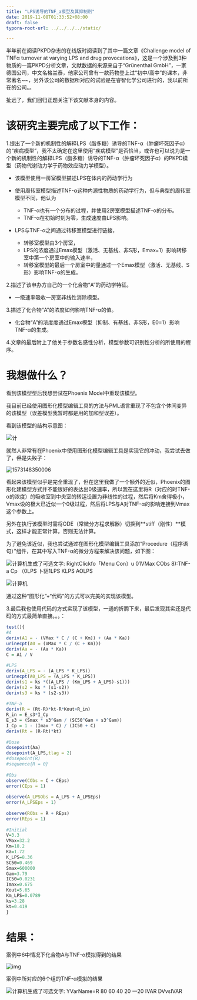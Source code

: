 ```yaml
---
title: "LPS诱导的TNF_a模型及其抑制剂"
date: 2019-11-08T01:33:52+08:00
draft: false
typora-root-url: ../../../../static/

---
```


半年前在阅读PKPD杂志的在线版时阅读到了其中一篇文章《Challenge model of TNFα turnover at varying LPS and drug provocations》，这是一个涉及到3种物质的一篇PKPD分析文章，文献数据的来源来自于“Grünenthal GmbH”，一家德国公司，中文名格兰泰，他家公司曾有一款药物登上过“初中/高中”的课本，非常著名~~，另外该公司的数据所对应的试验是在睿智化学公司进行的，我以前所在的公司。。

扯远了，我们回归正题关注下该文献本身的内容。

 

# 该研究主要完成了以下工作：

1.提出了一个新的机制性的解释LPS（脂多糖）诱导的TNF-α（肿瘤坏死因子α）的“疾病模型”，我不太确定在这里使用“疾病模型”是否恰当，或许也可以说为是一个新的机制性的解释LPS（脂多糖）诱导的TNF-α（肿瘤坏死因子α）的PKPD模型（药物代谢动力学于药物效应动力学模型）。

- 该模型使用一房室模型描述LPS在体内的药动学行为

- 使用周转室模型描述TNF-α这种内源性物质的药动学行为，但与典型的周转室模型不同，他认为
  - TNF-α也有一个分布的过程，并使用2房室模型描述TNF-α的分布。
  - TNF-α在初始时刻为零，生成速度由LPS影响。
- LPS与TNF-α之间通过转移室模型进行链接，
  - 转移室模型由3个房室，
  - LPS的浓度通过Emax模型（激活、无基线、非S形，Emax=1）影响转移室中第一个房室中的输入速率，
  - 转移室模型的最后一个房室中的量通过一个Emax模型（激活、无基线、S形）影响TNF-α的生成。

2.描述了该申办方自己的一个化合物“A”的药动学特征。

- 一级速率吸收一房室非线性消除模型。


3.描述了化合物“A”的浓度如何影响TNF-α的值。

- 化合物“A”的浓度度通过Emax模型（抑制、有基线、非S形，E0=1）影响TNF-α的生成。


4.文章的最后附上了他关于参数名感性分析，模型参数可识别性分析的所使用的程序。

 

# 我想做什么？

看到该模型型后我想尝试在Phoenix Model中重现该模型。

我目前已经使用图形化模型编辑工具的方法与PML语言重现了不包含个体间变异的该模型（误差模型我暂时都是用的加和型误差）。

看到该模型的结构示意图：

![计](/images/LPS诱导的TNF_a模型及其抑制剂/clip_image001-1573148230087.png)

就然人非常有在Phoenix中使用图形化模型编辑工具是实现它的冲动，我尝试去做了，~~但是失败了~~：

![1573148350006](/images/LPS诱导的TNF_a模型及其抑制剂/1573148350006.png)

看起来该模型似乎是完全重现了，但在这里我做了一个额外的近似，Phoenix的图形化建模型方式并不能很好的表达出0级速率，所以我在这里将R（对应的时TNF-α的浓度）的吸收室到中央室的转运设置为非线性的过程，然后将Km舍得极小，Vmax设的极大已近似一个0级过程，然后将LPS与A对TNF-α的影响连接到Vmax这个参数上。

另外在执行该模型时需将ODE（常微分方程求解器）切换到**stiff（刚性）**模式，这样才能正常计算，否则无法计算。

 

为了避免该近似，我也尝试通过在图形化模型编辑工具添加“Procedure（程序语句）”组件，在其中写入TNF-α的微分方程来解决该问题，如下图：

![计算机生成了可选文字: RightClickfo「Menu Con〕u 01VMax CObs 8):TNF-a Cp （0LPS 卜貊1LPS KLPS AOLPS](/images/LPS诱导的TNF_a模型及其抑制剂/clip_image003-1573148209320.png)

 

![计算机](/images/LPS诱导的TNF_a模型及其抑制剂/clip_image004-1573148433354.png) 

通过这种“图形化”+“代码”的方式可以完美的实现该模型。

 

3.最后我也使用代码的方式实现了该模型，一通的折腾下来，最后发现其实还是代码的方式最简单直接。。。：

```r
test(){
#A
deriv(A1 = - (VMax * C / (C + Km)) + (Aa * Ka))
urinecpt(A0 = (VMax * C / (C + Km)))
deriv(Aa = - (Aa * Ka))
C = A1 / V
 
#LPS
deriv(A_LPS = - (A_LPS * K_LPS))
urinecpt(A0_LPS = (A_LPS * K_LPS))
deriv(s1 = ks *((A_LPS / (Km_LPS + A_LPS)-s1)))
deriv(s2 = ks * (s1-s2))
deriv(s3 = ks * (s2-s3))
 
#TNF-a
deriv(R = (Rt-R)*kt-R*Kout+R_in)
R_in = E_s3*I_Cp
E_s3 = (Smax * s3^Gam / (SC50^Gam + s3^Gam))
I_Cp = 1 - (Imax * C) / (IC50 + C)
deriv(Rt = (R-Rt)*kt)
 
#Dose
dosepoint(Aa)
dosepoint(A_LPS,tlag = 2)
#dosepoint(R)
#sequence{R = 0}
 
#Obs
observe(CObs = C + CEps)
error(CEps = 1)
 
observe(A_LPSObs = A_LPS + A_LPSEps)
error(A_LPSEps = 1)
 
observe(RObs = R + REps)
error(REps = 1)
 
#Initial
V=3.3
VMax=32.2
Km=18.2
Ka=1.72
K_LPS=8.36
SC50=0.469
Smax=600000
Gam=3.79
IC50=0.0231
Imax=0.675
Kout=5.65
Km_LPS=0.0789
ks=3.28
kt=0.419
}
```

 

# 结果：

案例中6中情况下化合物A与TNF-α模拟得到的结果

![img](/images/LPS诱导的TNF_a模型及其抑制剂/clip_image005-1573148209321.png)

 

案例中所对应的6个组的TNF-α模拟的结果

![计算机生成了可选文字: YVarName=R 80 60 40 20 一20 IVAR DVvsIVAR](/images/LPS诱导的TNF_a模型及其抑制剂/clip_image006-1573148209321.png) 
